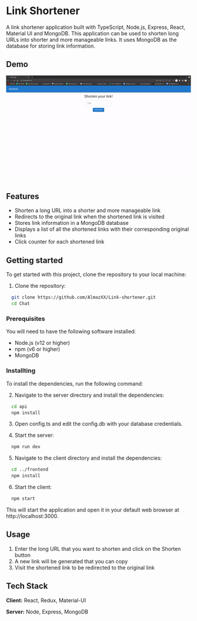 # Link Shortener

A link shortener application built with TypeScript, Node.js, Express, React, Material UI and MongoDB. This application can be used to shorten long URLs into shorter and more manageable links. It uses MongoDB as the database for storing link information.


## Demo
![Demo](https://github.com/AlmazXX/Link-shortener/blob/master/demo/Shortener.gif)

## Features

* Shorten a long URL into a shorter and more manageable link
* Redirects to the original link when the shortened link is visited
* Stores link information in a MongoDB database
* Displays a list of all the shortened links with their corresponding original links
* Click counter for each shortened link


## Getting started

To get started with this project, clone the repository to your local machine:

1. Clone the repository:

```bash
  git clone https://github.com/AlmazXX/Link-shortener.git
  cd Chat
```

### Prerequisites

You will need to have the following software installed:

* Node.js (v12 or higher)
* npm (v6 or higher)
* MongoDB

### Installting

To install the dependencies, run the following command:

2. Navigate to the server directory and install the dependencies:

```bash
  cd api
  npm install
```

3. Open config.ts and edit the config.db with your database credentials.

4. Start the server:

```bash
  npm run dev
```

5. Navigate to the client directory and install the dependencies:

```bash
  cd ../frontend
  npm install
```

6. Start the client:

```bash
  npm start
```

This will start the application and open it in your default web browser at http://localhost:3000.
    
## Usage

1. Enter the long URL that you want to shorten and click on the Shorten button
2. A new link will be generated that you can copy
3. Visit the shortened link to be redirected to the original link


## Tech Stack

**Client:** React, Redux, Material-UI

**Server:** Node, Express, MongoDB